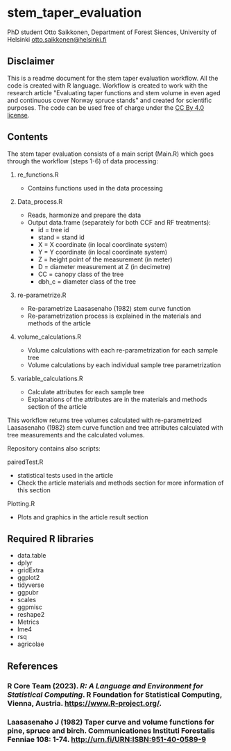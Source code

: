 # stem_taper_evaluation
PhD student Otto Saikkonen, Department of Forest Siences, University of Helsinki 
otto.saikkonen@helsinki.fi

## Disclaimer
This is a readme document for the stem taper evaluation workflow. All the code is created with R language. Workflow is created to work with the research article "Evaluating taper functions and stem volume in even aged and continuous cover Norway spruce stands" and created for scientific purposes. The code can be used free of charge under the [CC By 4.0 license](https://creativecommons.org/licenses/by/4.0/).

## Contents
The stem taper evaluation consists of a main script (Main.R) which goes through the workflow (steps 1-6) of data processing:
1. re_functions.R
   - Contains functions used in the data processing
     
3. Data_process.R
   - Reads, harmonize and prepare the data
   - Output data.frame (separately for both CCF and RF treatments):
     - id = tree id
     - stand = stand id
     - X = X coordinate (in local coordinate system)
     - Y = Y coordinate (in local coordinate system)
     - Z = height point of the measurement (in meter)
     - D = diameter measurement at Z (in decimetre)
     - CC = canopy class of the tree
     - dbh_c = diameter class of the tree
       
5. re-parametrize.R
   - Re-parametrize Laasasenaho (1982) stem curve function
   - Re-parametrization process is explained in the materials and methods of the article
     
7. volume_calculations.R
   - Volume calculations with each re-parametrization for each sample tree
   - Volume calculations by each individual sample tree parametrization
     
9. variable_calculations.R
   - Calculate attributes for each sample tree
   - Explanations of the attributes are in the materials and methods section of the article

This workflow returns tree volumes calculated with re-parametrized Laasasenaho (1982) stem curve function and tree attributes calculated with tree measurements and the calculated volumes.  

Repository contains also scripts:

pairedTest.R
  - statistical tests used in the article
  - Check the article materials and methods section for more information of this section

Plotting.R
  - Plots and graphics in the article result section


## Required R libraries 
- data.table
- dplyr
- gridExtra
- ggplot2
- tidyverse
- ggpubr
- scales
- ggpmisc
- reshape2
- Metrics
- lme4
- rsq
- agricolae


## References

### R Core Team (2023). _R: A Language and Environment for Statistical Computing_. R Foundation for Statistical Computing, Vienna, Austria. <https://www.R-project.org/>.
### Laasasenaho J (1982) Taper curve and volume functions for pine, spruce and birch. Communicationes Instituti Forestalis Fenniae 108: 1-74. http://urn.fi/URN:ISBN:951-40-0589-9
